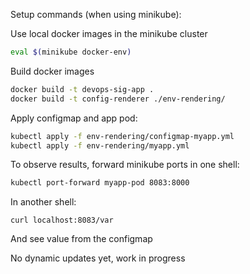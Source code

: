 Setup commands (when using minikube):

Use local docker images in the minikube cluster
```bash
eval $(minikube docker-env) 
```

Build docker images
```bash
docker build -t devops-sig-app .
docker build -t config-renderer ./env-rendering/ 
```

Apply configmap and app pod:
```bash
kubectl apply -f env-rendering/configmap-myapp.yml  
kubectl apply -f env-rendering/myapp.yml
```

To observe results, forward minikube ports in one shell:
```bash
kubectl port-forward myapp-pod 8083:8000 
```

In another shell:
```
curl localhost:8083/var
```

And see value from the configmap

No dynamic updates yet, work in progress


